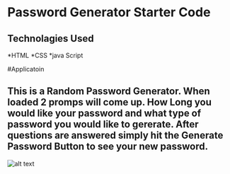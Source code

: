 # Password Generator Starter Code


## Technolagies Used
  *HTML
  *CSS
  *java Script
  
#Applicatoin
  ## This is a Random Password Generator. When loaded 2 promps will come up. How Long you would like your password and what type of password you would like to gererate. After questions are answered simply hit the Generate Password Button to see your new password.


![alt text](../friendly-parakeet/Develop/Images/screenshot.png)
  